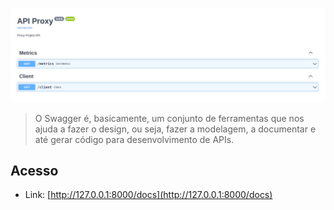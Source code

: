 ![](image_swagger.png)

> O Swagger é, basicamente, um conjunto de ferramentas que nos ajuda a fazer o design, ou seja, fazer a modelagem, a documentar e até gerar código para desenvolvimento de APIs.

## Acesso

- Link: [http://127.0.0.1:8000/docs](http://127.0.0.1:8000/docs)
